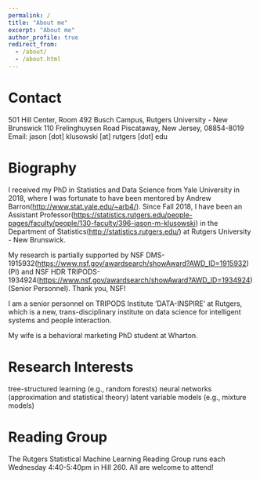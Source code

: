 ```yaml
---
permalink: /
title: "About me"
excerpt: "About me"
author_profile: true
redirect_from: 
  - /about/
  - /about.html
---
```


Contact
======

501 Hill Center, Room 492
Busch Campus, Rutgers University - New Brunswick
110 Frelinghuysen Road
Piscataway, New Jersey, 08854-8019
Email: jason [dot] klusowski [at] rutgers [dot] edu

Biography
======

I received my PhD in Statistics and Data Science from Yale University in 2018, where I was fortunate to have been mentored by Andrew Barron(http://www.stat.yale.edu/~arb4/). Since Fall 2018, I have been an Assistant Professor(https://statistics.rutgers.edu/people-pages/faculty/people/130-faculty/396-jason-m-klusowski) in the Department of Statistics(http://statistics.rutgers.edu/) at Rutgers University - New Brunswick.

My research is partially supported by NSF DMS-1915932(https://www.nsf.gov/awardsearch/showAward?AWD_ID=1915932) (PI) and NSF HDR TRIPODS-1934924(https://www.nsf.gov/awardsearch/showAward?AWD_ID=1934924) (Senior Personnel). Thank you, NSF!

I am a senior personnel on TRIPODS Institute ‘DATA-INSPIRE’ at Rutgers, which is a new, trans-disciplinary institute on data science for intelligent systems and people interaction.

My wife is a behavioral marketing PhD student at Wharton.

Research Interests
======

tree-structured learning (e.g., random forests)
neural networks (approximation and statistical theory)
latent variable models (e.g., mixture models)

Reading Group
======

The Rutgers Statistical Machine Learning Reading Group runs each Wednesday 4:40-5:40pm in Hill 260. All are welcome to attend!
